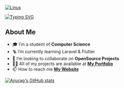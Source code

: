 


[![Linux](https://svgshare.com/i/Zhy.svg)](https://svgshare.com/i/Zhy.svg)


[![Typing SVG](https://readme-typing-svg.herokuapp.com?font=console+&size=35&duration=2000&pause=1000&color=35F714&width=700&height=170&lines=Hi+there+%F0%9F%91%8B+...;I'm+Ala+%F0%9F%98%81+...;%3CA+Full-Stack+Web+Developer%2F%3E+...;Visit+my+Website+for+more+info.+;and+have+a+GOOD+day+%F0%9F%A4%9C%F0%9F%A4%9B+)](https://git.io/typing-svg)


## About Me

- 🎓 I’m a student of **Computer Science**
- 🪜 I’m currently learning Laravel & Flutter
- 🤜 I’m looking to collaborate on **OpenSource Projects**
- 👨‍💻 All of my projects are available at **[My Portfolio](#)**
- 📫 How to reach me **[My Website](https://ala-alsanea.github.io?target="_blank")**



[![Anurag's GitHub stats](https://github-readme-stats.vercel.app/api?username=Ala-Alsanea&show_icons=true&theme=tokyonight)](https://github.com/Ala-Alsanea)
